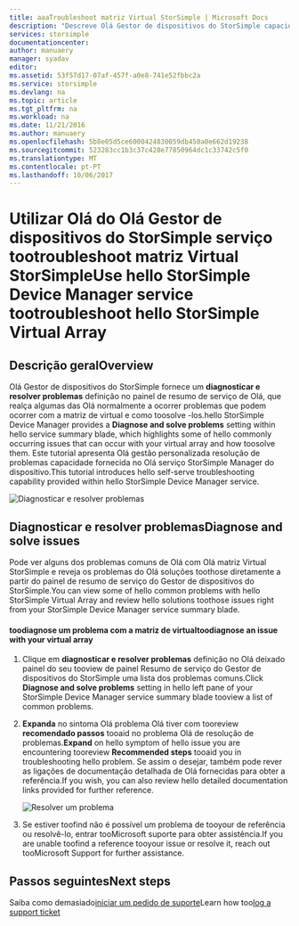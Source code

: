 ```yaml
---
title: aaaTroubleshoot matriz Virtual StorSimple | Microsoft Docs
description: "Descreve Olá Gestor de dispositivos do StorSimple capacidade de diagnosticar e explica como toouse-tootroubleshoot a matriz de Virtual StorSimple."
services: storsimple
documentationcenter: 
author: manuaery
manager: syadav
editor: 
ms.assetid: 53f57d17-07af-457f-a0e8-741e52fbbc2a
ms.service: storsimple
ms.devlang: na
ms.topic: article
ms.tgt_pltfrm: na
ms.workload: na
ms.date: 11/21/2016
ms.author: manuaery
ms.openlocfilehash: 5b8e05d5ce6000424830059db450a0e662d19238
ms.sourcegitcommit: 523283cc1b3c37c428e77850964dc1c33742c5f0
ms.translationtype: MT
ms.contentlocale: pt-PT
ms.lasthandoff: 10/06/2017
---
```

# <a name="use-hello-storsimple-device-manager-service-tootroubleshoot-hello-storsimple-virtual-array"></a><span data-ttu-id="f9787-103">Utilizar Olá do Olá Gestor de dispositivos do StorSimple serviço tootroubleshoot matriz Virtual StorSimple</span><span class="sxs-lookup"><span data-stu-id="f9787-103">Use hello StorSimple Device Manager service tootroubleshoot hello StorSimple Virtual Array</span></span>
## <a name="overview"></a><span data-ttu-id="f9787-104">Descrição geral</span><span class="sxs-lookup"><span data-stu-id="f9787-104">Overview</span></span>

<span data-ttu-id="f9787-105">Olá Gestor de dispositivos do StorSimple fornece um **diagnosticar e resolver problemas** definição no painel de resumo de serviço de Olá, que realça algumas das Olá normalmente a ocorrer problemas que podem ocorrer com a matriz de virtual e como toosolve -los.</span><span class="sxs-lookup"><span data-stu-id="f9787-105">hello StorSimple Device Manager provides a **Diagnose and solve problems** setting within hello service summary blade, which highlights some of hello commonly occurring issues that can occur with your virtual array and how toosolve them.</span></span> <span data-ttu-id="f9787-106">Este tutorial apresenta Olá gestão personalizada resolução de problemas capacidade fornecida no Olá serviço StorSimple Manager do dispositivo.</span><span class="sxs-lookup"><span data-stu-id="f9787-106">This tutorial introduces hello self-serve troubleshooting capability provided within hello StorSimple Device Manager service.</span></span>

![Diagnosticar e resolver problemas](./media/storsimple-virtual-array-diagnose-problems/diagnose-problems-main.png)

## <a name="diagnose-and-solve-issues"></a><span data-ttu-id="f9787-108">Diagnosticar e resolver problemas</span><span class="sxs-lookup"><span data-stu-id="f9787-108">Diagnose and solve issues</span></span>

<span data-ttu-id="f9787-109">Pode ver alguns dos problemas comuns de Olá com Olá matriz Virtual StorSimple e reveja os problemas do Olá soluções toothose diretamente a partir do painel de resumo de serviço do Gestor de dispositivos do StorSimple.</span><span class="sxs-lookup"><span data-stu-id="f9787-109">You can view some of hello common problems with hello StorSimple Virtual Array and review hello solutions toothose issues right from your StorSimple Device Manager service summary blade.</span></span>

#### <a name="toodiagnose-an-issue-with-your-virtual-array"></a><span data-ttu-id="f9787-110">toodiagnose um problema com a matriz de virtual</span><span class="sxs-lookup"><span data-stu-id="f9787-110">toodiagnose an issue with your virtual array</span></span>

1. <span data-ttu-id="f9787-111">Clique em **diagnosticar e resolver problemas** definição no Olá deixado painel do seu tooview de painel Resumo de serviço do Gestor de dispositivos do StorSimple uma lista dos problemas comuns.</span><span class="sxs-lookup"><span data-stu-id="f9787-111">Click **Diagnose and solve problems** setting in hello left pane of your StorSimple Device Manager service summary blade tooview a list of common problems.</span></span>

2. <span data-ttu-id="f9787-112">**Expanda** no sintoma Olá problema Olá tiver com tooreview **recomendado passos** tooaid no problema Olá de resolução de problemas.</span><span class="sxs-lookup"><span data-stu-id="f9787-112">**Expand** on hello symptom of hello issue you are encountering tooreview **Recommended steps** tooaid you in troubleshooting hello problem.</span></span> <span data-ttu-id="f9787-113">Se assim o desejar, também pode rever as ligações de documentação detalhada de Olá fornecidas para obter a referência.</span><span class="sxs-lookup"><span data-stu-id="f9787-113">If you wish, you can also review hello detailed documentation links provided for further reference.</span></span>
   
    ![Resolver um problema](./media/storsimple-virtual-array-diagnose-problems/diagnose-problems-offline.png)

3. <span data-ttu-id="f9787-115">Se estiver toofind não é possível um problema de tooyour de referência ou resolvê-lo, entrar tooMicrosoft suporte para obter assistência.</span><span class="sxs-lookup"><span data-stu-id="f9787-115">If you are unable toofind a reference tooyour issue or resolve it, reach out tooMicrosoft Support for further assistance.</span></span>

## <a name="next-steps"></a><span data-ttu-id="f9787-116">Passos seguintes</span><span class="sxs-lookup"><span data-stu-id="f9787-116">Next steps</span></span>
<span data-ttu-id="f9787-117">Saiba como demasiado[iniciar um pedido de suporte](storsimple-virtual-array-log-support-ticket.md)</span><span class="sxs-lookup"><span data-stu-id="f9787-117">Learn how too[log a support ticket](storsimple-virtual-array-log-support-ticket.md)</span></span>

